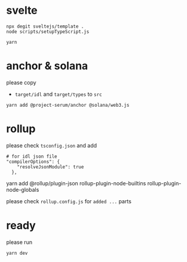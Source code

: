 # svelte

````shell
npx degit sveltejs/template .
node scripts/setupTypeScript.js 

yarn
````

# anchor & solana

please copy
- `target/idl` and `target/types` to `src`

````shell
yarn add @project-serum/anchor @solana/web3.js
````

# rollup
please check `tsconfig.json` and add
````shell
# for idl json file
"compilerOptions": {
    "resolveJsonModule": true
  },

````

yarn add @rollup/plugin-json rollup-plugin-node-builtins rollup-plugin-node-globals

please check `rollup.config.js` for `added ...` parts

# ready
please run 
````shell
yarn dev
````